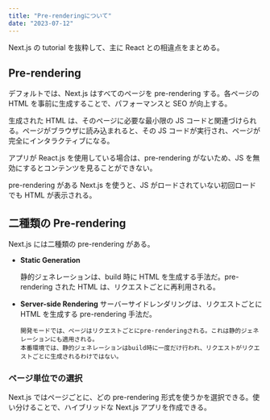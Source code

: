 ```yaml
---
title: "Pre-renderingについて"
date: "2023-07-12"
---
```


Next.js の tutorial を抜粋して、主に React との相違点をまとめる。

## Pre-rendering

デフォルトでは、Next.js はすべてのページを pre-rendering する。各ページの HTML を事前に生成することで、パフォーマンスと SEO が向上する。

生成された HTML は、そのページに必要な最小限の JS コードと関連づけられる。ページがブラウザに読み込まれると、その JS コードが実行され、ページが完全にインタラクティブになる。

アプリが React.js を使用している場合は、pre-rendering がないため、JS を無効にするとコンテンツを見ることができない。

pre-rendering がある Next.js を使うと、JS がロードされていない初回ロードでも HTML が表示される。

## 二種類の Pre-rendering

Next.js には二種類の pre-rendering がある。

- **Static Generation**

  静的ジェネレーションは、build 時に HTML を生成する手法だ。pre-rendering された HTML は、リクエストごとに再利用される。

- **Server-side Rendering**
  サーバーサイドレンダリングは、リクエストごとに HTML を生成する pre-rendering 手法だ。

  ```
  開発モードでは、ページはリクエストごとにpre-renderingされる。これは静的ジェネレーションにも適用される。
  本番環境では、静的ジェネレーションはbuild時に一度だけ行われ、リクエストがリクエストごとに生成されるわけではない。
  ```

### ページ単位での選択

Next.js ではページごとに、どの pre-rendering 形式を使うかを選択できる。使い分けることで、ハイブリッドな Next.js アプリを作成できる。
